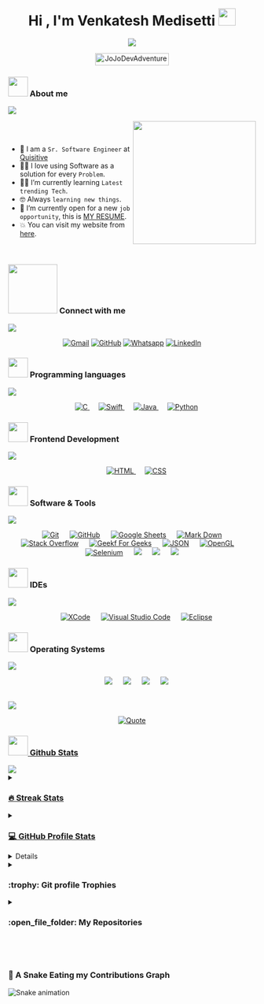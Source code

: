<h1 align="center">Hi , I'm Venkatesh Medisetti <img src="https://media.giphy.com/media/hvRJCLFzcasrR4ia7z/giphy.gif" width="35"></h1>

<p align="center">
  <a href="https://github.com/DenverCoder1/readme-typing-svg"><img src="https://readme-typing-svg.herokuapp.com?font=Time+New+Roman&color=%23C8BE25&size=25&center=true&vCenter=true&width=600&height=100&lines=Sr+Software+Engineer;Full-stack+Developer;UI/UX+Designer;Always+learning+new+things"></a>
</p>

<p align="center"> 
	<img src="https://komarev.com/ghpvc/?username=mvenki2014&label=Profile%20views&color=0e75b6&style=for-the-badge" alt="JoJoDevAdventure" height=25px, width=150px/> 
</p>

	
### <picture><img src = "https://github.com/JoJoDevAdventure/JoJoDevAdventure/blob/main/Images/about_me.gif?raw=true" width = 40px></picture> About me
<img  src="https://github.com/JoJoDevAdventure/JoJoDevAdventure/blob/main/Images/borderseperator.gif">

<picture> <img align="right" src="https://github.com/JoJoDevAdventure/JoJoDevAdventure/blob/main/Images/Right_Side.gif?raw=true" width = 250px></picture>

<br><br>


- :school: I am a `Sr. Software Engineer` at <a href="https://quisitive.com/">Quisitive</a>
- :technologist: I love using Software as a solution for every `Problem`.
- :student: I’m currently learning `Latest trending Tech`.
- :nerd_face: Always `learning new things`.
- :thinking: I’m currently open for a new `job opportunity`, this is [MY RESUME]([https://github.com/JoJoDevAdventure/JoJoDevAdventure/files/10444513/Resume-ios_compressed.pdf](https://venkateshm.in/uploads/Venkatesh_Medisetti_Resume.pdf)).
- :boom: You can visit my website from [here](https://venkateshm.in/). 
<br>

### <picture> <img src="https://raw.githubusercontent.com/mvenki2014/JoJoDevAdventure/main/Images/Connect-with-me.gif" width="100px"> </picture> Connect with me
<img  src="https://github.com/mvenki2014/JoJoDevAdventure/blob/main/Images/borderseperator.gif">
<p align="center">
	<a href="mailto:mvenki2014@gmail.com"><img img src="https://img.shields.io/badge/gmail-%23EA4335.svg?style=for-the-badge&logo=gmail&logoColor=white" alt="Gmail"/></a>
	<a href="https://github.com/mvenki2014"><img src="https://img.shields.io/badge/github-%23181717.svg?style=for-the-badge&logo=github&logoColor=white" alt="GitHub"/></a>
	<a href="https://wa.me/919014551553"><img src="https://img.shields.io/badge/whatsapp-%2325D366.svg?style=for-the-badge&logo=whatsapp&logoColor=white" alt="Whatsapp"/></a>
	<a href="https://www.linkedin.com/in/venkatesh-medisetti-35642693/"><img src="https://img.shields.io/badge/linkedin-%230A66C2.svg?style=for-the-badge&logo=linkedin&logoColor=white" alt="LinkedIn"/></a>
</p>

### <picture> <img src = "https://github.com/mvenki2014/JoJoDevAdventure/blob/main/Images/Programming_Languages.gif?raw=true" width = 40px>  </picture> Programming languages
<img  src="https://github.com/mvenki2014/JoJoDevAdventure/blob/main/Images/borderseperator.gif">

<p align="center"> 
  &emsp; 
  <a href="https://www.cprogramming.com/" target="_blank"> 
    <img alt="C" src="https://img.shields.io/badge/C%20-%232370ED.svg?style=for-the-badge&logo=c&logoColor=white">
  </a> 
  &emsp; 
   <a href="https://www.swift.org" target="_blank">
    <img alt="Swift" src="https://img.shields.io/badge/Swift%20-%2314354C.svg?style=for-the-badge&logo=swift&logoColor=orange">
  </a>
  &emsp;
  <a href="https://www.java.com" target="_blank"> 
    <img alt="Java" src="https://img.shields.io/badge/Java-%23007396.svg?style=for-the-badge&logo=java&logoColor=white">
  </a>
  &emsp;
   <a href="https://www.python.org" target="_blank">
    <img alt="Python" src="https://img.shields.io/badge/Python%20-%2314354C.svg?style=for-the-badge&logo=python&logoColor=white">
  </a>
</p>

### <picture> <img src = "https://github.com/JoJoDevAdventure/JoJoDevAdventure/blob/main/Images/Front_End.gif?raw=true" width = 40px>  </picture> Frontend Development
<img  src="https://github.com/JoJoDevAdventure/JoJoDevAdventure/blob/main/Images/borderseperator.gif">
<p align="center"> 
  &emsp; 
  <a href="https://www.w3.org/html/" target="_blank"> 
   <img alt="HTML" src="https://img.shields.io/badge/HTML5%20-%23E34F26.svg?style=for-the-badge&logo=html5&logoColor=white">
  </a>   
  &emsp;
  <a href="https://www.w3schools.com/css/" target="_blank">
    <img alt="CSS" src="https://img.shields.io/badge/CSS%20-%231572B6.svg?style=for-the-badge&logo=css3&logoColor=white">
  </a> 
</p>

 ### <picture> <img src = "https://github.com/JoJoDevAdventure/JoJoDevAdventure/blob/main/Images/Software_Tools.gif?raw=true" width = 40px>  </picture> Software & Tools
 <img  src="https://github.com/JoJoDevAdventure/JoJoDevAdventure/blob/main/Images/borderseperator.gif">
 
<p align="center">
  &emsp;
    <a href="#"><img alt="Git" src="https://img.shields.io/badge/Git%20-%23F05033.svg?style=for-the-badge&logo=git&logoColor=white"></a>
  &emsp;
    <a href="#"><img alt="GitHub" src="https://img.shields.io/badge/github-%23181717.svg?style=for-the-badge&logo=github&logoColor=white"></a>
  &emsp;
    <a href="#"><img alt="Google Sheets" src="https://img.shields.io/badge/Google%20Sheets%20-%2334A853.svg?style=for-the-badge&logo=google%20sheets&logoColor=white"></a>
  &emsp;
    <a href="#"><img alt="Mark Down" src="https://img.shields.io/badge/Markdown-000000?style=for-the-badge&logo=markdown&logoColor=white"></a>
  &emsp;
    <a href="#"><img alt="Stack Overflow" src="https://img.shields.io/badge/-Stack%20Overflow-FE7A16?style=for-the-badge&logo=stack-overflow&logoColor=white"></a>
  &emsp;
    <a href="#"><img alt="Geekf For Geeks" src="https://img.shields.io/badge/geeksforgeeks-%230F9D58.svg?style=for-the-badge&logo=geeksforgeeks&logoColor=white"></a>
  &emsp;
    <a href="#"><img alt="JSON" img src="https://img.shields.io/badge/json-%23000000.svg?style=for-the-badge&logo=json&logoColor=white"></a>
  &emsp;
    <a href="#"><img alt="OpenGL" src="https://img.shields.io/badge/opengl-%235586A4.svg?style=for-the-badge&logo=opengl&logoColor=white"></a>
  &emsp;
    <a href="#"><img alt="Selenium" src="https://img.shields.io/badge/selenium-%2343B02A.svg?&style=for-the-badge&logo=selenium&logoColor=white"></a>
    &emsp;
    <a href="#"><img src="https://img.shields.io/badge/latex-%23008080.svg?&style=for-the-badge&logo=latex&logoColor=white" /></a>
    &emsp;
    <a href="#"><img src="https://img.shields.io/badge/django-%23092E20.svg?&style=for-the-badge&logo=django&logoColor=white" /></a>
    &emsp;
    <a href="#"><img src="https://img.shields.io/badge/mysql-%234479A1.svg?&style=for-the-badge&logo=mysql&logoColor=white"/></a>
</p>

 ### <picture> <img src = "https://github.com/7oSkaaa/7oSkaaa/blob/main/Images/IDEs.gif?raw=true" width = 40px>  </picture> IDEs
 <img  src="https://github.com/JoJoDevAdventure/JoJoDevAdventure/blob/main/Images/borderseperator.gif">
 
<p align="center">
  &emsp;
    <a href="#"><img alt="XCode" src="https://img.shields.io/badge/XCode-0078d7.svg?style=for-the-badge&logo=xcode&logoColor=white"></a>
  &emsp;
    <a href="#"><img alt="Visual Studio Code" src="https://img.shields.io/badge/Visual%20Studio%20Code-0078d7.svg?style=for-the-badge&logo=visual-studio-code&logoColor=white"></a>
  &emsp;
    <a href="#"><img alt="Eclipse" src="https://img.shields.io/badge/eclipse%20ide-%232C2255.svg?&style=for-the-badge&logo=eclipse%20ide&logoColor=white" /></a>
</p>

 ### <picture> <img src = "https://github.com/JoJoDevAdventure/JoJoDevAdventure/blob/main/Images/OS.gif?raw=true" width = 40px>  </picture> Operating Systems
 <img  src="https://github.com/JoJoDevAdventure/JoJoDevAdventure/blob/main/Images/borderseperator.gif">
 
<p align="center">
  &emsp;
    <a href="#"><img src="https://img.shields.io/badge/MacOS-FCC624?style=for-the-badge&logo=apple&logoColor=black"></a>
  &emsp;
    <a href="#"><img src="https://img.shields.io/badge/Linux-FCC624?style=for-the-badge&logo=linux&logoColor=black"></a>
  &emsp;
    <a href="#"><img src="https://img.shields.io/badge/Ubuntu-E95420?style=for-the-badge&logo=ubuntu&logoColor=white"></a>
  &emsp;
    <a href="#"><img src="https://img.shields.io/badge/Windows-0078D6?style=for-the-badge&logo=windows&logoColor=white"></a>
</p>

<br> 

<img  src="https://github.com/mvenki2014/JoJoDevAdventure/blob/main/Images/borderseperator.gif">

<p align = "center">
	<a href="https://github.com/piyushsuthar/github-readme-quotes"> <img alt = "Quote" src="https://quotes-github-readme.vercel.app/api?type=horizontal&theme=tokyonight&animation=grow_out_in&quoteCategory=programming">
</p>

### <picture> <img src = "https://github.com/mvenki2014/JoJoDevAdventure/blob/main/Images/Statistics.gif?raw=true" width = 40px>  </picture> Github Stats
<img  src="https://github.com/mvenki2014/JoJoDevAdventure/blob/main/Images/borderseperator.gif">

<details><summary><h3> 🔥 Streak Stats</h3></summary>

----	

<p align="center"><img src="https://github-readme-streak-stats.herokuapp.com/?user=mvenki2014&theme=tokyonight_duo" alt="mvenki2014" /></p>

</details>
  
<details><summary><h3>💻 GitHub Profile Stats</h3></summary>

----
	
<p align="center">

![JoJo's GitHub stats](https://github-readme-stats.vercel.app/api?username=mvenki2014&show_icons=true&theme=radical)
<br/>

  <b>Note:</b> Top languages is only a metric of the languages my public code consists of and doesn't reflect experience or skill level.
  </p>
</details>

<details><summary><h3>⚡ Recent GitHub Activity</h3></summary>

----
	
[![Mvenki2014's github activity graph](https://github-readme-activity-graph.cyclic.app/graph?username=mvenki2014&theme=github)](https://github.com/mvenki2014/github-readme-activity-graph)

 
</details>

<details><summary> <h3> :trophy: Git profile Trophies </h3></summary>

----
	
<p align="center"> <a href="https://github.com/ryo-ma/github-profile-trophy"><img src="https://github-profile-trophy.vercel.app/?username=mvenki2014&margin-w=15" alt="mvenki2014" /></a> </p>
	
</details>
	
<details><summary><h3> :open_file_folder: My Repositories </h3></summary>

----
	
<div>
  <p align="center">
    	<a href="https://github.com/mvenki2014/codeigniter-restserver">
      		<img src="https://github-readme-stats.vercel.app/api/pin/?username=mvenki2014&repo=codeigniter-restserver&theme=tokyonight" alt="GitHub Stats" />
    	</a>
   
  </p>
</div>
</details>

</br></br>
	
### 🐍 A Snake Eating my Contributions Graph
![Snake animation](https://github.com/mvenki2014/JoJoDevAdventure/blob/output/github-contribution-grid-snake.svg)
